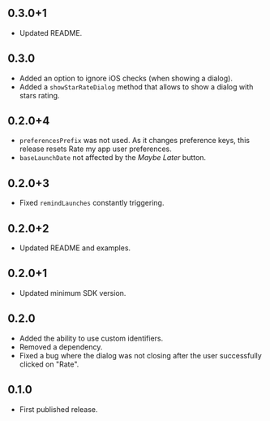 ## 0.3.0+1

* Updated README.

## 0.3.0

* Added an option to ignore iOS checks (when showing a dialog).
* Added a `showStarRateDialog` method that allows to show a dialog with stars rating.

## 0.2.0+4

* `preferencesPrefix` was not used. As it changes preference keys, this release resets Rate my app user preferences.
* `baseLaunchDate` not affected by the _Maybe Later_ button.

## 0.2.0+3

* Fixed `remindLaunches` constantly triggering.

## 0.2.0+2

* Updated README and examples.

## 0.2.0+1

* Updated minimum SDK version.

## 0.2.0

* Added the ability to use custom identifiers.
* Removed a dependency.
* Fixed a bug where the dialog was not closing after the user successfully clicked on "Rate".

## 0.1.0

* First published release.
